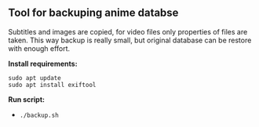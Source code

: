 Tool for backuping anime databse
-
Subtitles and images are copied, for video files only properties of files are taken. This way backup is really small, but original database can be restore with enough effort.

**Install requirements:**
```
sudo apt update
sudo apt install exiftool
```


**Run script:**

 - `./backup.sh`





